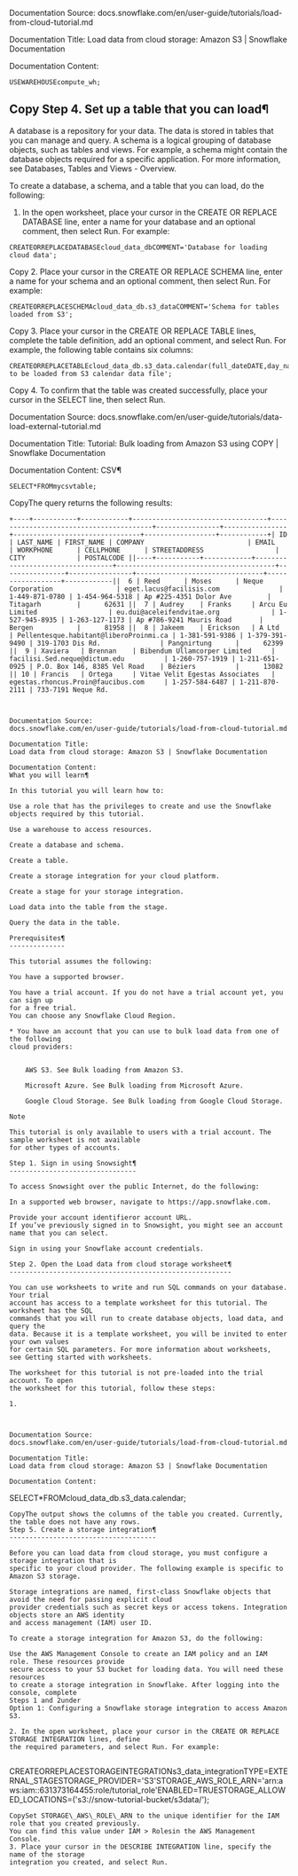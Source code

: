 Documentation Source:
docs.snowflake.com/en/user-guide/tutorials/load-from-cloud-tutorial.md

Documentation Title:
Load data from cloud storage: Amazon S3 | Snowflake Documentation

Documentation Content:
```
USEWAREHOUSEcompute_wh;
```
Copy
Step 4. Set up a table that you can load¶
-----------------------------------------

A database is a repository for your data. The data is stored in tables that you can
manage and query. A schema is a logical grouping of database objects, such as tables
and views. For example, a schema might contain the database objects required for a
specific application. For more information, see Databases, Tables and Views - Overview.

To create a database, a schema, and a table that you can load, do the following:

1. In the open worksheet, place your cursor in the CREATE OR REPLACE DATABASE line,
enter a name for your database and an optional comment, then select Run. For
example:


```
CREATEORREPLACEDATABASEcloud_data_dbCOMMENT='Database for loading cloud data';
```
Copy
2. Place your cursor in the CREATE OR REPLACE SCHEMA line, enter a name for your schema
and an optional comment, then select Run. For example:


```
CREATEORREPLACESCHEMAcloud_data_db.s3_dataCOMMENT='Schema for tables loaded from S3';
```
Copy
3. Place your cursor in the CREATE OR REPLACE TABLE lines, complete the table
definition, add an optional comment, and select Run. For example, the following
table contains six columns:


```
CREATEORREPLACETABLEcloud_data_db.s3_data.calendar(full_dateDATE,day_nameVARCHAR(10),month_nameVARCHAR(10),day_numberVARCHAR(2),full_yearVARCHAR(4),holidayBOOLEAN)COMMENT='Table to be loaded from S3 calendar data file';
```
Copy
4. To confirm that the table was created successfully, place your cursor in the SELECT line,
then select Run.



Documentation Source:
docs.snowflake.com/en/user-guide/tutorials/data-load-external-tutorial.md

Documentation Title:
Tutorial: Bulk loading from Amazon S3 using COPY | Snowflake Documentation

Documentation Content:
CSV¶


```
SELECT*FROMmycsvtable;
```
CopyThe query returns the following results:


```
+----+-----------+------------+----------------------------------+----------------------------------------+----------------+----------------+--------------------------------+------------------+------------+| ID | LAST_NAME | FIRST_NAME | COMPANY                          | EMAIL                                  | WORKPHONE      | CELLPHONE      | STREETADDRESS                  | CITY             | POSTALCODE ||----+-----------+------------+----------------------------------+----------------------------------------+----------------+----------------+--------------------------------+------------------+------------||  6 | Reed      | Moses      | Neque Corporation                | eget.lacus@facilisis.com               | 1-449-871-0780 | 1-454-964-5318 | Ap #225-4351 Dolor Ave         | Titagarh         |      62631 ||  7 | Audrey    | Franks     | Arcu Eu Limited                  | eu.dui@aceleifendvitae.org             | 1-527-945-8935 | 1-263-127-1173 | Ap #786-9241 Mauris Road       | Bergen           |      81958 ||  8 | Jakeem    | Erickson   | A Ltd                            | Pellentesque.habitant@liberoProinmi.ca | 1-381-591-9386 | 1-379-391-9490 | 319-1703 Dis Rd.               | Pangnirtung      |      62399 ||  9 | Xaviera   | Brennan    | Bibendum Ullamcorper Limited     | facilisi.Sed.neque@dictum.edu          | 1-260-757-1919 | 1-211-651-0925 | P.O. Box 146, 8385 Vel Road    | Béziers          |      13082 || 10 | Francis   | Ortega     | Vitae Velit Egestas Associates   | egestas.rhoncus.Proin@faucibus.com     | 1-257-584-6487 | 1-211-870-2111 | 733-7191 Neque Rd.



Documentation Source:
docs.snowflake.com/en/user-guide/tutorials/load-from-cloud-tutorial.md

Documentation Title:
Load data from cloud storage: Amazon S3 | Snowflake Documentation

Documentation Content:
What you will learn¶

In this tutorial you will learn how to:

Use a role that has the privileges to create and use the Snowflake objects required by this tutorial.

Use a warehouse to access resources.

Create a database and schema.

Create a table.

Create a storage integration for your cloud platform.

Create a stage for your storage integration.

Load data into the table from the stage.

Query the data in the table.

Prerequisites¶
--------------

This tutorial assumes the following:

You have a supported browser.

You have a trial account. If you do not have a trial account yet, you can sign up
for a free trial.
You can choose any Snowflake Cloud Region.

* You have an account that you can use to bulk load data from one of the following
cloud providers:


	AWS S3. See Bulk loading from Amazon S3.
	
	Microsoft Azure. See Bulk loading from Microsoft Azure.
	
	Google Cloud Storage. See Bulk loading from Google Cloud Storage.

Note

This tutorial is only available to users with a trial account. The sample worksheet is not available
for other types of accounts.

Step 1. Sign in using Snowsight¶
--------------------------------

To access Snowsight over the public Internet, do the following:

In a supported web browser, navigate to https://app.snowflake.com.

Provide your account identifieror account URL.
If you’ve previously signed in to Snowsight, you might see an account name that you can select.

Sign in using your Snowflake account credentials.

Step 2. Open the Load data from cloud storage worksheet¶
--------------------------------------------------------

You can use worksheets to write and run SQL commands on your database. Your trial
account has access to a template worksheet for this tutorial. The worksheet has the SQL
commands that you will run to create database objects, load data, and query the
data. Because it is a template worksheet, you will be invited to enter your own values
for certain SQL parameters. For more information about worksheets,
see Getting started with worksheets.

The worksheet for this tutorial is not pre-loaded into the trial account. To open
the worksheet for this tutorial, follow these steps:

1.



Documentation Source:
docs.snowflake.com/en/user-guide/tutorials/load-from-cloud-tutorial.md

Documentation Title:
Load data from cloud storage: Amazon S3 | Snowflake Documentation

Documentation Content:
```
SELECT*FROMcloud_data_db.s3_data.calendar;
```
CopyThe output shows the columns of the table you created. Currently, the table does not have any rows.
Step 5. Create a storage integration¶
-------------------------------------

Before you can load data from cloud storage, you must configure a storage integration that is
specific to your cloud provider. The following example is specific to Amazon S3 storage.

Storage integrations are named, first-class Snowflake objects that avoid the need for passing explicit cloud
provider credentials such as secret keys or access tokens. Integration objects store an AWS identity
and access management (IAM) user ID.

To create a storage integration for Amazon S3, do the following:

Use the AWS Management Console to create an IAM policy and an IAM role. These resources provide
secure access to your S3 bucket for loading data. You will need these resources
to create a storage integration in Snowflake. After logging into the console, complete
Steps 1 and 2under
Option 1: Configuring a Snowflake storage integration to access Amazon S3.

2. In the open worksheet, place your cursor in the CREATE OR REPLACE STORAGE INTEGRATION lines, define
the required parameters, and select Run. For example:


```
CREATEORREPLACESTORAGEINTEGRATIONs3_data_integrationTYPE=EXTERNAL_STAGESTORAGE_PROVIDER='S3'STORAGE_AWS_ROLE_ARN='arn:aws:iam::631373164455:role/tutorial_role'ENABLED=TRUESTORAGE_ALLOWED_LOCATIONS=('s3://snow-tutorial-bucket/s3data/');
```
CopySet STORAGE\_AWS\_ROLE\_ARN to the unique identifier for the IAM role that you created previously.
You can find this value under IAM > Rolesin the AWS Management Console.
3. Place your cursor in the DESCRIBE INTEGRATION line, specify the name of the storage
integration you created, and select Run.



